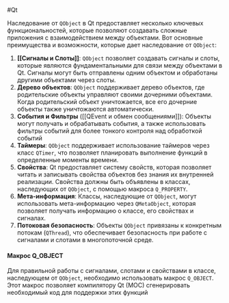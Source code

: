 #Qt

Наследование от `QObject` в Qt предоставляет несколько ключевых функциональностей, которые позволяют создавать сложные приложения с взаимодействием между объектами. Вот основные преимущества и возможности, которые дает наследование от `QObject`:

1. **[[Сигналы и Слоты]]**: `QObject` позволяет создавать сигналы и слоты, которые являются фундаментальными для связи между объектами в Qt. Сигналы могут быть отправлены одним объектом и обработаны другими объектами через слоты.
2. **Дерево объектов**: `QObject` поддерживает дерево объектов, где родительские объекты управляют своими дочерними объектами. Когда родительский объект уничтожается, все его дочерние объекты также уничтожаются автоматически.
3. **События и Фильтры** ([[QEvent и обмен сообщениями]]): Объекты могут получать и обрабатывать события, а также использовать фильтры событий для более тонкого контроля над обработкой событий
4. **Таймеры**: `QObject` поддерживает использование таймеров через класс `QTimer`, что позволяет планировать выполнение функций в определенные моменты времени.
5. **Свойства**: Qt предоставляет систему свойств, которая позволяет читать и записывать свойства объектов без знания их внутренней реализации. Свойства должны быть объявлены в классах, наследующих от `QObject`, с помощью макроса `Q_PROPERTY`.
6. **Мета-информация**: Классы, наследующие от `QObject`, могут использовать мета-информацию через `QMetaObject`, которая позволяет получать информацию о классе, его свойствах и сигналах.
7. **Потоковая безопасность**: Объекты `QObject` привязаны к конкретным потокам (`QThread`), что обеспечивает безопасность при работе с сигналами и слотами в многопоточной среде.
#### Макрос Q_OBJECT

Для правильной работы с сигналами, слотами и свойствами в классе, наследующем от `QObject`, необходимо использовать макрос `Q_OBJECT`. Этот макрос позволяет компилятору Qt (MOC) сгенерировать необходимый код для поддержки этих функций
